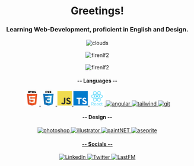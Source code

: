 <h1 align="center">Greetings!</h1>
<h3 align="center">Learning Web-Development, proficient in English and Design.</h3>
<p align="center"><img align="center" src="https://s13.gifyu.com/images/SCt0q.gif" alt="clouds" width="400px"/></p>
<p align="center"><img align="center" src="https://github-readme-streak-stats.herokuapp.com/?user=firenlf2&" alt="firenlf2" /></p>
<p align="center"><img align="center" src="https://github-readme-stats.vercel.app/api/top-langs?username=firenlf2&show_icons=true&locale=en&layout=compact" alt="firenlf2" /></p>


<h4 align="center">-- Languages --</h4>
<p align="center"> <a href="https://www.w3.org/html/" target="_blank" rel="noreferrer"> <img src="https://raw.githubusercontent.com/devicons/devicon/master/icons/html5/html5-original-wordmark.svg" alt="html5" width="40" height="40"/> </a> 
<a href="https://www.w3schools.com/css/" target="_blank" rel="noreferrer"> <img src="https://raw.githubusercontent.com/devicons/devicon/master/icons/css3/css3-original-wordmark.svg" alt="css3" width="40" height="40"/> </a> 
<a href="https://developer.mozilla.org/en-US/docs/Web/JavaScript" target="_blank" rel="noreferrer"> <img src="https://raw.githubusercontent.com/devicons/devicon/master/icons/javascript/javascript-original.svg" alt="javascript" width="40" height="40"/> </a>
<a href="https://www.typescriptlang.org/" target="_blank" rel="noreferrer"> <img src="https://raw.githubusercontent.com/devicons/devicon/master/icons/typescript/typescript-original.svg" alt="typescript" width="40" height="40"/> </a> 
<a href="https://reactjs.org/" target="_blank" rel="noreferrer"> <img src="https://raw.githubusercontent.com/devicons/devicon/master/icons/react/react-original-wordmark.svg" alt="react" width="40" height="40"/> </a> 
<a href="https://angular.io" target="_blank" rel="noreferrer"> <img src="https://angular.io/assets/images/logos/angular/angular.svg" alt="angular" width="40" height="40"/>
<a href="https://tailwindcss.com/" target="_blank" rel="noreferrer"> <img src="https://www.vectorlogo.zone/logos/tailwindcss/tailwindcss-icon.svg" alt="tailwind" width="40" height="40"/> </a> 
<a href="https://git-scm.com/" target="_blank" rel="noreferrer"> <img src="https://www.vectorlogo.zone/logos/git-scm/git-scm-icon.svg" alt="git" width="40" height="40"/> </a> </p>

<h4 align="center">-- Design --</h4>
<p align="center"> <a href="https://www.photoshop.com/en" target="_blank" rel="noreferrer"> <img src="https://upload.wikimedia.org/wikipedia/commons/2/20/Photoshop_CC_icon.png" alt="photoshop" width="40" height="40"/> </a> 
<a href="https://www.adobe.com/in/products/illustrator.html" target="_blank" rel="noreferrer"> <img src="https://www.vectorlogo.zone/logos/adobe_illustrator/adobe_illustrator-icon.svg" alt="illustrator" width="40" height="40"/> </a> 
<a href="https://www.getpaint.net/"> <img src="https://static.wikia.nocookie.net/logopedia/images/4/4e/Paint.NET_2014_Icon.png/revision/latest?cb=20220510141516" alt="paintNET" width="40" height="40"/> 
<a href="https://www.aseprite.org/" target="_blank" rel="noreferrer"> <img src="https://community.aseprite.org/uploads/default/original/2X/6/66c33251292331d29585d32632c3870651b66e01.png" alt="aseprite" width="40" height="40"/> </p>

<h4 align="center">-- Socials --</h4>
<p align="center"> <a href="https://www.linkedin.com/in/haris-alispahi%C4%87-a21a842ab/" target="_blank" rel="noreferrer"> <img src="https://upload.wikimedia.org/wikipedia/commons/thumb/c/ca/LinkedIn_logo_initials.png/480px-LinkedIn_logo_initials.png" alt="LinkedIn" width="40" height="40"/> </a> 
<a href="https://twitter.com/FirenHagrid" target="_blank" rel="noreferrer"> <img src="https://freelogopng.com/images/all_img/1690643591twitter-x-logo-png.png" alt="Twitter" width="40" height="40"/> </a>
<a href="https://www.last.fm/user/HagridLow" target="_blank" rel="noreferrer"> <img src="https://upload.wikimedia.org/wikipedia/commons/thumb/c/c4/Lastfm.svg/1200px-Lastfm.svg.png" alt="LastFM" width="40" height="40"/> </a></p>



